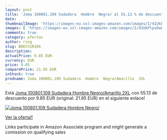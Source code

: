 ```yaml
---
layout: post
title: 'Joma 100801.109 Sudadera  Hombre  Negro/ al 55.13 % de descuento'
date: 
thumbnailImage: 'https://images-eu.ssl-images-amazon.com/images/I/41UkPlpxDwL._SL200_.jpg'
images: [ 'https://images-eu.ssl-images-amazon.com/images/I/41UkPlpxDwL._SL200_.jpg' ]
comments: true
category: ofertas
author: ring
slug: B06Y31R1K6
description:
actualPrice: 9.85 EUR
currency: EUR
price: 9.85
comparePrice: 21.95 EUR
inStock: true
prodname: Joma 100801.109 Sudadera  Hombre  Negro/Amarillo  2XL
---
```


Está [Joma 100801.109 Sudadera  Hombre  Negro/Amarillo  2XL](https://www.amazon.es/dp/B06Y31R1K6/?tag=tolees-21) con 55.13 de descuento por 9.85 EUR (original: 21.95 EUR) en el siguiente enlace!

[![Joma 100801.109 Sudadera  Hombre  Negro/](https://images-eu.ssl-images-amazon.com/images/I/41UkPlpxDwL._SL200_.jpg)](https://www.amazon.es/dp/B06Y31R1K6/?tag=tolees-21)

[Ver la oferta!!](https://www.amazon.es/dp/B06Y31R1K6/?tag=tolees-21)

Links participate in Amazon Associate program and might generate a comission on qualifying sales


